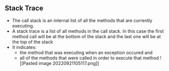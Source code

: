 ## Stack Trace
- The call stack is an internal list of all the methods that are currently executing.
- A stack trace is a list of all methods in the call stack. In this case the first method call will be at the bottom of the stack and the last one will be at the top of the stack
- It indicates:
	- the method that was executing when an exception occured and
	- all of the methods that were called in order to execute that method
![[Pasted image 20220921105117.png]]

